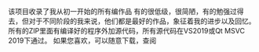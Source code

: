 该项目收录了我从初一开始的所有编作品
有的很低级，很简陋，有的勉强过得去，但对于不同阶段的我来说，他们都是最好的作品，象征着我的进步以及回忆。
所有的ZIP里面有编译好的程序外加源代码，所有源代码在VS2019或Qt MSVC 2019下通过。
如果您喜欢，可以随意下载，查阅

